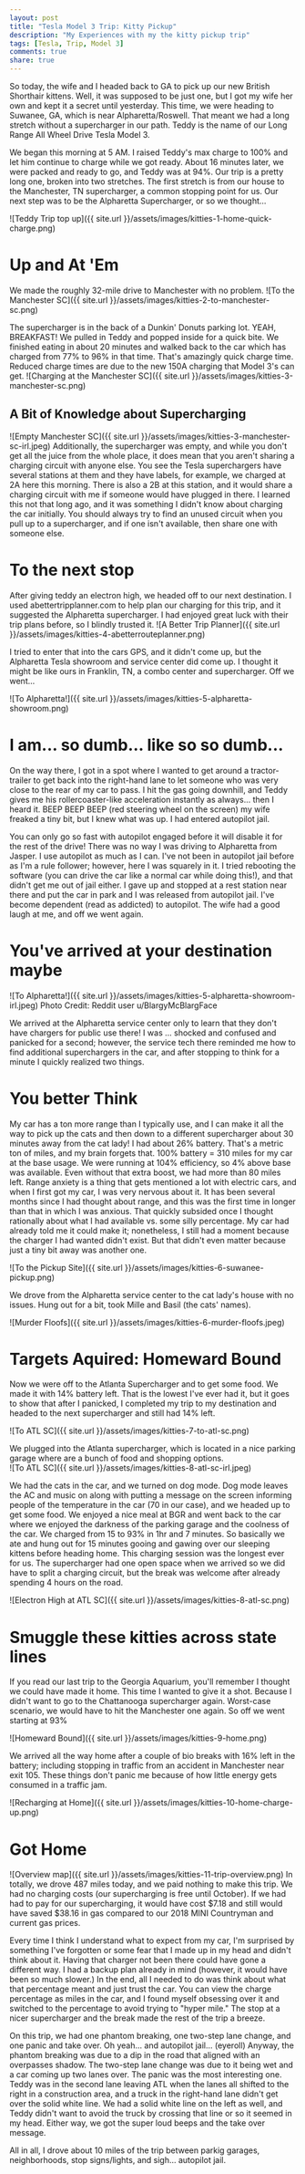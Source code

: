 ```yaml
---
layout: post
title: "Tesla Model 3 Trip: Kitty Pickup"
description: "My Experiences with my the kitty pickup trip"
tags: [Tesla, Trip, Model 3]
comments: true
share: true
---
```


So today, the wife and I headed back to GA to pick up our new British Shorthair kittens. Well, it was supposed to be just one, but I got my wife her own and kept it a secret until yesterday.  This time, we were heading to Suwanee, GA, which is near Alpharetta/Roswell. That meant we had a long stretch without a supercharger in our path. Teddy is the name of our Long Range All Wheel Drive Tesla Model 3. 

We began this morning at 5 AM. I raised Teddy's max charge to 100% and let him continue to charge while we got ready. About 16 minutes later, we were packed and ready to go, and Teddy was at 94%. Our trip is a pretty long one, broken into two stretches. The first stretch is from our house to the Manchester, TN supercharger, a common stopping point for us. Our next step was to be the Alpharetta Supercharger, or so we thought...

![Teddy Trip top up]({{ site.url }}/assets/images/kitties-1-home-quick-charge.png)

# Up and At 'Em

We made the roughly 32-mile drive to Manchester with no problem. 
![To the Manchester SC]({{ site.url }}/assets/images/kitties-2-to-manchester-sc.png)

The supercharger is in the back of a Dunkin' Donuts parking lot. YEAH, BREAKFAST! We pulled in Teddy and popped inside for a quick bite. We finished eating in about 20 minutes and walked back to the car which has charged from 77% to 96% in that time. That's amazingly quick charge time. Reduced charge times are due to the new 150A charging that Model 3's can get.
![Charging at the Manchester SC]({{ site.url }}/assets/images/kitties-3-manchester-sc.png)


## A Bit of Knowledge about Supercharging
![Empty Manchester SC]({{ site.url }}/assets/images/kitties-3-manchester-sc-irl.jpeg)
Additionally, the supercharger was empty, and while you don't get all the juice from the whole place, it does mean that you aren't sharing a charging circuit with anyone else.  You see the Tesla superchargers have several stations at them and they have labels, for example, we charged at 2A here this morning. There is also a 2B at this station, and it would share a charging circuit with me if someone would have plugged in there.  I learned this not that long ago, and it was something I didn't know about charging the car initially.  You should always try to find an unused circuit when you pull up to a supercharger, and if one isn't available, then share one with someone else. 

# To the next stop

After giving teddy an electron high, we headed off to our next destination.  I used abettertripplanner.com to help plan our charging for this trip, and it suggested the Alpharetta supercharger.  I had enjoyed great luck with their trip plans before, so I blindly trusted it.
![A Better Trip Planner]({{ site.url }}/assets/images/kitties-4-abetterrouteplanner.png)

I tried to enter that into the cars GPS, and it didn't come up, but the Alpharetta Tesla showroom and service center did come up.  I thought it might be like ours in Franklin, TN, a combo center and supercharger. Off we went...

![To Alpharetta!]({{ site.url }}/assets/images/kitties-5-alpharetta-showroom.png)

# I am... so dumb... like so so dumb...
On the way there, I got in a spot where I wanted to get around a tractor-trailer to get back into the right-hand lane to let someone who was very close to the rear of my car to pass. I hit the gas going downhill, and Teddy gives me his rollercoaster-like acceleration instantly as always... then I heard it. BEEP BEEP BEEP (red steering wheel on the screen) my wife freaked a tiny bit, but I knew what was up. I had entered autopilot jail. 

You can only go so fast with autopilot engaged before it will disable it for the rest of the drive! There was no way I was driving to Alpharetta from Jasper. I use autopilot as much as I can. I've not been in autopilot jail before as I'm a rule follower; however, here I was squarely in it. I tried rebooting the software (you can drive the car like a normal car while doing this!), and that didn't get me out of jail either. I gave up and stopped at a rest station near there and put the car in park and I was released from autopilot jail. I've become dependent (read as addicted) to autopilot. The wife had a good laugh at me, and off we went again. 

# You've arrived at your destination maybe
![To Alpharetta!]({{ site.url }}/assets/images/kitties-5-alpharetta-showroom-irl.jpeg)
Photo Credit: Reddit user u/BlargyMcBlargFace 

We arrived at the Alpharetta service center only to learn that they don't have chargers for public use there! I was ... shocked and confused and panicked for a second; however, the service tech there reminded me how to find additional superchargers in the car, and after stopping to think for a minute I quickly realized two things. 
 

# You better Think

My car has a ton more range than I typically use, and I can make it all the way to pick up the cats and then down to a different supercharger about 30 minutes away from the cat lady! I had about 26% battery. That's a metric ton of miles, and my brain forgets that. 100% battery = 310 miles for my car at the base usage. We were running at 104% efficiency, so 4% above base was available. Even without that extra boost, we had more than 80 miles left. Range anxiety is a thing that gets mentioned a lot with electric cars, and when I first got my car, I was very nervous about it. It has been several months since I had thought about range, and this was the first time in longer than that in which I was anxious. That quickly subsided once I thought rationally about what I had available vs. some silly percentage. My car had already told me it could make it; nonetheless, I still had a moment because the charger I had wanted didn't exist. But that didn't even matter because just a tiny bit away was another one.  

![To the Pickup Site]({{ site.url }}/assets/images/kitties-6-suwanee-pickup.png)

We drove from the Alpharetta service center to the cat lady's house with no issues. Hung out for a bit, took Mille and Basil (the cats' names).

![Murder Floofs]({{ site.url }}/assets/images/kitties-6-murder-floofs.jpeg)

# Targets Aquired: Homeward Bound

Now we were off to the Atlanta Supercharger and to get some food. We made it with 14% battery left. That is the lowest I've ever had it, but it goes to show that after I panicked, I completed my trip to my destination and headed to the next supercharger and still had 14% left. 

![To ATL SC]({{ site.url }}/assets/images/kitties-7-to-atl-sc.png)

We plugged into the Atlanta supercharger, which is located in a nice parking garage where are a bunch of food and shopping options.  
![To ATL SC]({{ site.url }}/assets/images/kitties-8-atl-sc-irl.jpeg)

We had the cats in the car, and we turned on dog mode. Dog mode leaves the AC and music on along with putting a message on the screen informing people of the temperature in the car (70 in our case), and we headed up to get some food. We enjoyed a nice meal at BGR and went back to the car where we enjoyed the darkness of the parking garage and the coolness of the car. We charged from 15 to 93% in 1hr and 7 minutes. So basically we ate and hung out for 15 minutes gooing and gawing over our sleeping kittens before heading home. This charging session was the longest ever for us. The supercharger had one open space when we arrived so we did have to split a charging circuit, but the break was welcome after already spending 4 hours on the road. 

![Electron High at ATL SC]({{ site.url }}/assets/images/kitties-8-atl-sc.png)

# Smuggle these kitties across state lines

If you read our last trip to the Georgia Aquarium, you'll remember I thought we could have made it home.  This time I wanted to give it a shot. Because I didn't want to go to the Chattanooga supercharger again.  Worst-case scenario, we would have to hit the Manchester one again.  So off we went starting at 93%

![Homeward Bound]({{ site.url }}/assets/images/kitties-9-home.png)


We arrived all the way home after a couple of bio breaks with 16% left in the battery; including stopping in traffic from an accident in Manchester near exit 105. These things don't panic me because of how little energy gets consumed in a traffic jam. 

![Recharging at Home]({{ site.url }}/assets/images/kitties-10-home-charge-up.png)

# Got Home
![Overview map]({{ site.url }}/assets/images/kitties-11-trip-overview.png)
In totally, we drove 487 miles today, and we paid nothing to make this trip. We had no charging costs (our supercharging is free until October). If we had had to pay for our supercharging, it would have cost $7.18 and still would have saved $38.16 in gas compared to our 2018 MINI Countryman and current gas prices. 

Every time I think I understand what to expect from my car, I'm surprised by something I've forgotten or some fear that I made up in my head and didn't think about it. Having that charger not been there could have gone a different way. I had a backup plan already in mind (however, it would have been so much slower.)  In the end, all I needed to do was think about what that percentage meant and just trust the car. You can view the charge percentage as miles in the car, and I found myself obsessing over it and switched to the percentage to avoid trying to "hyper mile."  The stop at a nicer supercharger and the break made the rest of the trip a breeze.

On this trip, we had one phantom breaking, one two-step lane change, and one panic and take over. Oh yeah... and autopilot jail... (eyeroll) Anyway, the phantom breaking was due to a dip in the road that aligned with an overpasses shadow. The two-step lane change was due to it being wet and a car coming up two lanes over. The panic was the most interesting one. Teddy was in the second lane leaving ATL when the lanes all shifted to the right in a construction area, and a truck in the right-hand lane didn't get over the solid white line. We had a solid white line on the left as well, and Teddy didn't want to avoid the truck by crossing that line or so it seemed in my head. Either way, we got the super loud beeps and the take over message. 

All in all, I drove about 10 miles of the trip between parkig garages, neighborhoods, stop signs/lights, and sigh... autopilot jail.